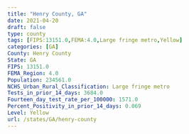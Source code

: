 ```yaml
---
title: "Henry County, GA"
date: 2021-04-20
draft: false
type: county
tags: [FIPS:13151.0,FEMA:4.0,Large fringe metro,Yellow]
categories: [GA]
County: Henry County
State: GA
FIPS: 13151.0
FEMA_Region: 4.0
Population: 234561.0
NCHS_Urban_Rural_Classification: Large fringe metro
Tests_in_prior_14_days: 3684.0
Fourteen_day_test_rate_per_100000: 1571.0
Percent_Positivity_in_prior_14_days: 0.069
Level: Yellow
url: /states/GA/henry-county
---
```



